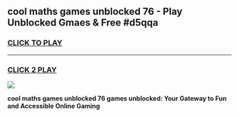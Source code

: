 
## cool maths games unblocked 76 - Play Unblocked Gmaes & Free #d5qqa
<h3>
<a href="https://news.freeplayer.one?title=cool_maths_games_unblocked_76&ref=03M">CLICK TO PLAY</a></h3>
<hr>

<h3>
<a href="https://news.freeplayer.one?title=cool_maths_games_unblocked_76&ref=03M">CLICK 2 PLAY</a>
  
</h3>

<a href="https://news.freeplayer.one?title=cool_maths_games_unblocked_76&ref=03M"><img src="https://clearcache.store/games.png"></a>


**cool maths games unblocked 76 games unblocked: Your Gateway to Fun and Accessible Online Gaming**
